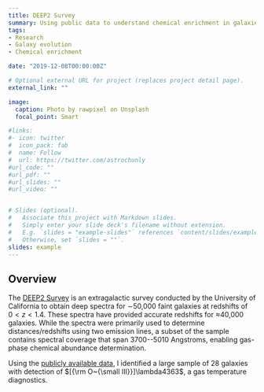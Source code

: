```yaml
---
title: DEEP2 Survey
summary: Using public data to understand chemical enrichment in galaxies
tags:
- Research
- Galaxy evolution
- Chemical enrichment

date: "2019-12-08T00:00:00Z"

# Optional external URL for project (replaces project detail page).
external_link: ""

image:
  caption: Photo by rawpixel on Unsplash
  focal_point: Smart

#links:
#- icon: twitter
#  icon_pack: fab
#  name: Follow
#  url: https://twitter.com/astrochunly
#url_code: ""
#url_pdf: ""
#url_slides: ""
#url_video: ""


# Slides (optional).
#   Associate this project with Markdown slides.
#   Simply enter your slide deck's filename without extension.
#   E.g. `slides = "example-slides"` references `content/slides/example-slides.md`.
#   Otherwise, set `slides = ""`.
slides: example
---
```


## Overview

The [DEEP2 Survey](http://deep.ps.uci.edu/) is an extragalactic survey conducted
by the University of California to obtain deep spectra for $\sim$50,000 faint
galaxies at redshifts of $0 < z < 1.4$. These spectra have provided accurate
redshifts for $\approx$40,000 galaxies. While the spectra were primarily used
to determine distances/redshifts using two emission lines, a subset of the
sample contains spectral coverage that span 3700--5010 Angstroms, enabling
gas-phase chemical abundance determination.

Using the [publicly available data](http://deep.ps.uci.edu/DR4/home.html), I
identified a large sample of 28 galaxies with detection of
$[{\rm O~{\small III}}]\lambda4363$, a gas temperature diagnostics.

